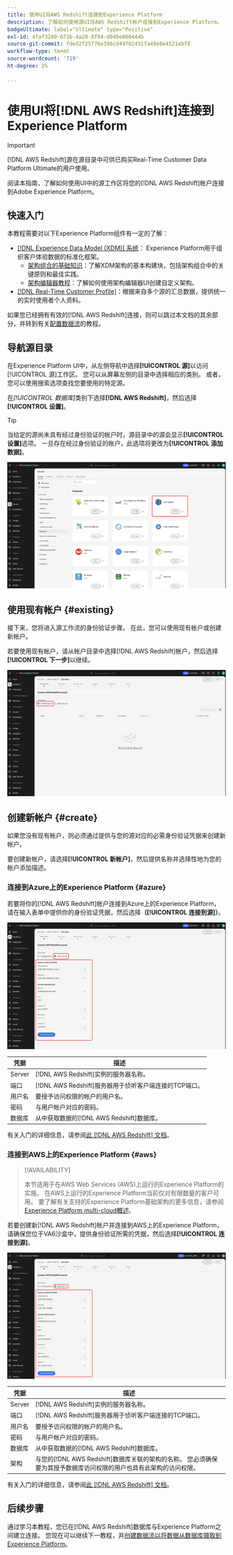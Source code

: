 ```yaml
---
title: 使用UI将AWS Redshift连接到Experience Platform
description: 了解如何使用源UI将AWS Redshift帐户连接到Experience Platform。
badgeUltimate: label="Ultimate" type="Positive"
exl-id: 4faf3200-673b-4a20-8f94-d049e800444b
source-git-commit: fded2f25f76e396cd49702431fa40e8e4521ebf8
workflow-type: tm+mt
source-wordcount: '719'
ht-degree: 2%

---
```


# 使用UI将[!DNL AWS Redshift]连接到Experience Platform

>[!IMPORTANT]
>
>[!DNL AWS Redshift]源在源目录中可供已购买Real-Time Customer Data Platform Ultimate的用户使用。

阅读本指南，了解如何使用UI中的源工作区将您的[!DNL AWS Redshift]帐户连接到Adobe Experience Platform。

## 快速入门

本教程需要对以下Experience Platform组件有一定的了解：

- [[!DNL Experience Data Model (XDM)] 系统](../../../../../xdm/home.md)： Experience Platform用于组织客户体验数据的标准化框架。
   - [架构组合的基础知识](../../../../../xdm/schema/composition.md)：了解XDM架构的基本构建块，包括架构组合中的关键原则和最佳实践。
   - [架构编辑器教程](../../../../../xdm/tutorials/create-schema-ui.md)：了解如何使用架构编辑器UI创建自定义架构。
- [[!DNL Real-Time Customer Profile]](../../../../../profile/home.md)：根据来自多个源的汇总数据，提供统一的实时使用者个人资料。

如果您已经拥有有效的[!DNL AWS Redshift]连接，则可以跳过本文档的其余部分，并转到有关[配置数据流](../../dataflow/databases.md)的教程。

## 导航源目录

在Experience Platform UI中，从左侧导航中选择&#x200B;**[!UICONTROL 源]**&#x200B;以访问[!UICONTROL 源]工作区。 您可以从屏幕左侧的目录中选择相应的类别。 或者，您可以使用搜索选项查找您要使用的特定源。

在&#x200B;*[!UICONTROL 数据库]*&#x200B;类别下选择&#x200B;**[!DNL AWS Redshift]**，然后选择&#x200B;**[!UICONTROL 设置]**。

>[!TIP]
>
>当给定的源尚未具有经过身份验证的帐户时，源目录中的源会显示&#x200B;**[!UICONTROL 设置]**&#x200B;选项。 一旦存在经过身份验证的帐户，此选项将更改为&#x200B;**[!UICONTROL 添加数据]**。

![已选择AWS Redshift源卡的源目录。](../../../../images/tutorials/create/redshift/catalog.png)

## 使用现有帐户 {#existing}

接下来，您将进入源工作流的身份验证步骤。 在此，您可以使用现有帐户或创建新帐户。

若要使用现有帐户，请从帐户目录中选择[!DNL AWS Redshift]帐户，然后选择&#x200B;**[!UICONTROL 下一步]**&#x200B;以继续。

![此处列出了源工作流中现有帐户的帐户目录。](../../../../images/tutorials/create/redshift/existing.png)

## 创建新帐户 {#create}

如果您没有现有帐户，则必须通过提供与您的源对应的必需身份验证凭据来创建新帐户。

要创建新帐户，请选择&#x200B;**[!UICONTROL 新帐户]**，然后提供名称并选择性地为您的帐户添加描述。

### 连接到Azure上的Experience Platform {#azure}

若要将你的[!DNL AWS Redshift]帐户连接到Azure上的Experience Platform，请在输入表单中提供你的身份验证凭据，然后选择&#x200B;**（[!UICONTROL 连接到源]）**。

![用于将AWS Redshift连接到Azure上的Experience Platform的新帐户接口。](../../../../images/tutorials/create/redshift/new.png)

| 凭据 | 描述 |
| --- | --- |
| Server | [!DNL AWS Redshift]实例的服务器名称。 |
| 端口 | [!DNL AWS Redshift]服务器用于侦听客户端连接的TCP端口。 |
| 用户名 | 要授予访问权限的帐户的用户名。 |
| 密码 | 与用户帐户对应的密码。 |
| 数据库 | 从中获取数据的[!DNL AWS Redshift]数据库。 |

有关入门的详细信息，请参阅[此 [!DNL AWS Redshift] 文档](https://docs.aws.amazon.com/redshift/latest/gsg/new-user-serverless.html)。

### 连接到AWS上的Experience Platform {#aws}

>[!AVAILABILITY]
>
>本节适用于在AWS Web Services (AWS)上运行的Experience Platform的实施。 在AWS上运行的Experience Platform当前仅对有限数量的客户可用。 要了解有关支持的Experience Platform基础架构的更多信息，请参阅[Experience Platform multi-cloud概述](../../../../../landing/multi-cloud.md)。

若要创建新[!DNL AWS Redshift]帐户并连接到AWS上的Experience Platform，请确保您位于VA6沙盒中，提供身份验证所需的凭据，然后选择&#x200B;**[!UICONTROL 连接到源]**。

![用于将AWS Redshift连接到AWS上的Experience Platform的新帐户界面。](../../../../images/tutorials/create/redshift/aws-auth.png)

| 凭据 | 描述 |
| --- | --- |
| Server | [!DNL AWS Redshift]实例的服务器名称。 |
| 端口 | [!DNL AWS Redshift]服务器用于侦听客户端连接的TCP端口。 |
| 用户名 | 要授予访问权限的帐户的用户名。 |
| 密码 | 与用户帐户对应的密码。 |
| 数据库 | 从中获取数据的[!DNL AWS Redshift]数据库。 |
| 架构 | 与您的[!DNL AWS Redshift]数据库关联的架构的名称。 您必须确保要为其授予数据库访问权限的用户也具有此架构的访问权限。 |

有关入门的详细信息，请参阅[此 [!DNL AWS Redshift] 文档](https://docs.aws.amazon.com/redshift/latest/gsg/new-user-serverless.html)。

## 后续步骤

通过学习本教程，您已在[!DNL AWS Redshift]数据库与Experience Platform之间建立连接。 您现在可以继续下一教程，并[创建数据流以将数据从数据库摄取到Experience Platform](../../dataflow/databases.md)。